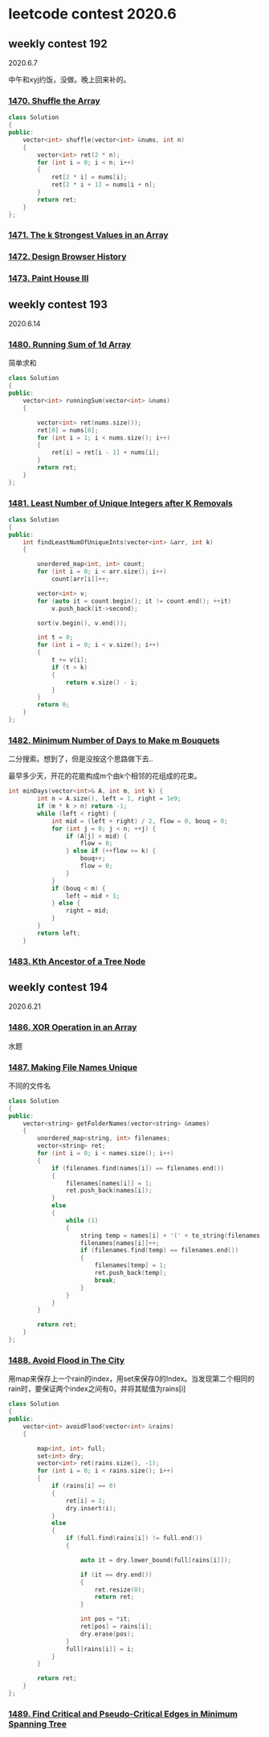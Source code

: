 # leetcode contest 2020.6

## weekly contest 192

2020.6.7

中午和xyj约饭，没做。晚上回来补的。

### [1470. Shuffle the Array](https://leetcode.com/problems/shuffle-the-array/)

```cpp
class Solution
{
public:
    vector<int> shuffle(vector<int> &nums, int n)
    {
        vector<int> ret(2 * n);
        for (int i = 0; i < n; i++)
        {
            ret[2 * i] = nums[i];
            ret[2 * i + 1] = nums[i + n];
        }
        return ret;
    }
};
```

### [1471. The k Strongest Values in an Array](https://leetcode.com/problems/the-k-strongest-values-in-an-array/)

### [1472. Design Browser History](https://leetcode.com/problems/design-browser-history/)

### [1473. Paint House III](https://leetcode.com/problems/paint-house-iii/)

## weekly contest 193

2020.6.14

### [1480. Running Sum of 1d Array](https://leetcode.com/problems/running-sum-of-1d-array/)

简单求和

```cpp
class Solution
{
public:
    vector<int> runningSum(vector<int> &nums)
    {

        vector<int> ret(nums.size());
        ret[0] = nums[0];
        for (int i = 1; i < nums.size(); i++)
        {
            ret[i] = ret[i - 1] + nums[i];
        }
        return ret;
    }
};
```

### [1481. Least Number of Unique Integers after K Removals](https://leetcode.com/problems/least-number-of-unique-integers-after-k-removals/)

```cpp
class Solution
{
public:
    int findLeastNumOfUniqueInts(vector<int> &arr, int k)
    {

        unordered_map<int, int> count;
        for (int i = 0; i < arr.size(); i++)
            count[arr[i]]++;

        vector<int> v;
        for (auto it = count.begin(); it != count.end(); ++it)
            v.push_back(it->second);

        sort(v.begin(), v.end());

        int t = 0;
        for (int i = 0; i < v.size(); i++)
        {
            t += v[i];
            if (t > k)
            {
                return v.size() - i;
            }
        }
        return 0;
    }
};
```

### [1482. Minimum Number of Days to Make m Bouquets](https://leetcode.com/problems/minimum-number-of-days-to-make-m-bouquets/)

二分搜索。想到了，但是没按这个思路做下去..

最早多少天，开花的花能构成m个由k个相邻的花组成的花束。

```cpp
int minDays(vector<int>& A, int m, int k) {
        int n = A.size(), left = 1, right = 1e9;
        if (m * k > n) return -1;
        while (left < right) {
            int mid = (left + right) / 2, flow = 0, bouq = 0;
            for (int j = 0; j < n; ++j) {
                if (A[j] > mid) {
                    flow = 0;
                } else if (++flow >= k) {
                    bouq++;
                    flow = 0;
                }
            }
            if (bouq < m) {
                left = mid + 1;
            } else {
                right = mid;
            }
        }
        return left;
    }
```

### [1483. Kth Ancestor of a Tree Node](https://leetcode.com/problems/kth-ancestor-of-a-tree-node/)

## weekly contest 194

2020.6.21

### [1486. XOR Operation in an Array](https://leetcode.com/problems/xor-operation-in-an-array/)

水题

### [1487. Making File Names Unique](https://leetcode.com/problems/making-file-names-unique/)

不同的文件名

```cpp
class Solution
{
public:
    vector<string> getFolderNames(vector<string> &names)
    {
        unordered_map<string, int> filenames;
        vector<string> ret;
        for (int i = 0; i < names.size(); i++)
        {
            if (filenames.find(names[i]) == filenames.end())
            {
                filenames[names[i]] = 1;
                ret.push_back(names[i]);
            }
            else
            {
                while (1)
                {
                    string temp = names[i] + '(' + to_string(filenames[names[i]]) + ')';
                    filenames[names[i]]++;
                    if (filenames.find(temp) == filenames.end())
                    {
                        filenames[temp] = 1;
                        ret.push_back(temp);
                        break;
                    }
                }
            }
        }

        return ret;
    }
};
```

### [1488. Avoid Flood in The City](https://leetcode.com/problems/avoid-flood-in-the-city/)

用map来保存上一个rain的index，用set来保存0的Index。当发现第二个相同的rain时，要保证两个index之间有0，并将其赋值为rains[i]

```cpp
class Solution
{
public:
    vector<int> avoidFlood(vector<int> &rains)
    {

        map<int, int> full;
        set<int> dry;
        vector<int> ret(rains.size(), -1);
        for (int i = 0; i < rains.size(); i++)
        {
            if (rains[i] == 0)
            {
                ret[i] = 1;
                dry.insert(i);
            }
            else
            {
                if (full.find(rains[i]) != full.end())
                {

                    auto it = dry.lower_bound(full[rains[i]]);

                    if (it == dry.end())
                    {
                        ret.resize(0);
                        return ret;
                    }

                    int pos = *it;
                    ret[pos] = rains[i];
                    dry.erase(pos);
                }
                full[rains[i]] = i;
            }
        }

        return ret;
    }
};
```

### [1489. Find Critical and Pseudo-Critical Edges in Minimum Spanning Tree](https://leetcode.com/problems/find-critical-and-pseudo-critical-edges-in-minimum-spanning-tree/)